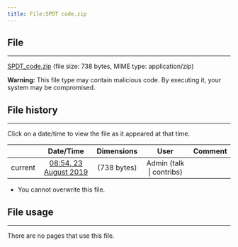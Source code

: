 ```yaml
---
title: File:SPDT code.zip
---
```


## File
--------

[SPDT_code.zip](https://wiki.elecrow.com/images/2/29/SPDT_code.zip) (file size: 738 bytes, MIME type: application/zip)

**Warning:** This file type may contain malicious code. By executing it, your system may be compromised.

## File history
--------

Click on a date/time to view the file as it appeared at that time.

|         |                          Date/Time                           | Dimensions  |                             User                             | Comment |
| :-----: | :----------------------------------------------------------: | :---------: | :----------------------------------------------------------: | :-----: |
| current | [08:54, 23 August 2019](https://wiki.elecrow.com/images/2/29/SPDT_code.zip) | (738 bytes) | Admin (talk \| contribs) |         |

- You cannot overwrite this file.

## File usage
--------

There are no pages that use this file.